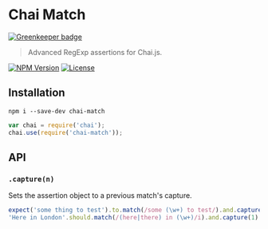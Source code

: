 Chai Match
==========

[![Greenkeeper badge](https://badges.greenkeeper.io/johngeorgewright/chai-match.svg)](https://greenkeeper.io/)

> Advanced RegExp assertions for Chai.js.

[![NPM Version](https://img.shields.io/npm/v/chai-match.svg?style=flat-square)](https://www.npmjs.com/package/chai-match)
[![License](https://img.shields.io/npm/l/chai-match.svg?style=flat-square)](https://github.com/johngeorgewright/chai-match/blob/master/LICENSE)

Installation
------------

```
npm i --save-dev chai-match
```

```javascript
var chai = require('chai');
chai.use(require('chai-match'));
```

API
---

### `.capture(n)`

Sets the assertion object to a previous match's capture.

```javascript
expect('some thing to test').to.match(/some (\w+) to test/).and.capture(0).equals('thing');
'Here in London'.should.match(/(here|there) in (\w+)/i).and.capture(1).equals('London');
```
